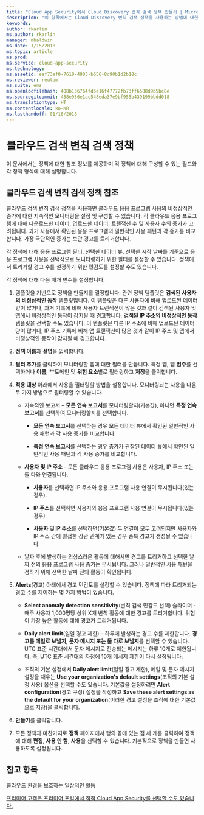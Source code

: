 ```yaml
---
title: "Cloud App Security에서 Cloud Discovery 변칙 검색 정책 만들기 | Microsoft 문서"
description: "이 항목에서는 Cloud Discovery 변칙 검색 정책을 사용하는 방법에 대한 정보를 제공합니다."
keywords: 
author: rkarlin
ms.author: rkarlin
manager: mbaldwin
ms.date: 1/15/2018
ms.topic: article
ms.prod: 
ms.service: cloud-app-security
ms.technology: 
ms.assetid: eaf73af0-7610-4903-b656-8d90b1d2b18c
ms.reviewer: reutam
ms.suite: ems
ms.openlocfilehash: 408b136764fd5e16f47772fb73ff6588d9b5bc8e
ms.sourcegitcommit: 458e936e1ac548eda37e9bf955b439199bbdd018
ms.translationtype: HT
ms.contentlocale: ko-KR
ms.lasthandoff: 01/16/2018
---
```

# <a name="cloud-discovery-anomaly-detection-policy"></a>클라우드 검색 변칙 검색 정책
이 문서에서는 정책에 대한 참조 정보를 제공하며 각 정책에 대해 구성할 수 있는 필드와 각 정책 형식에 대해 설명합니다.  
  
## <a name="cloud-discovery-anomaly-detection-policy-reference"></a>클라우드 검색 변칙 검색 정책 참조  
클라우드 검색 변칙 검색 정책을 사용하면 클라우드 응용 프로그램 사용의 비정상적인 증가에 대한 지속적인 모니터링을 설정 및 구성할 수 있습니다. 각 클라우드 응용 프로그램에 대해 다운로드한 데이터, 업로드한 데이터, 트랜잭션 수 및 사용자 수의 증가가 고려됩니다. 과거 사용에서 확인된 응용 프로그램의 일반적인 사용 패턴과 각 증가를 비교합니다. 가장 극단적인 증가는 보안 경고를 트리거합니다.  
  
각 정책에 대해 응용 프로그램 필터, 선택한 데이터 뷰, 선택한 시작 날짜를 기준으로 응용 프로그램 사용을 선택적으로 모니터링하기 위한 필터를 설정할 수 있습니다. 정책에서 트리거할 경고 수를 설정하기 위한 민감도를 설정할 수도 있습니다.  

각 정책에 대해 다음 매개 변수를 설정합니다.

1. 템플릿을 기반으로 정책을 만들지를 결정합니다. 관련 정책 템플릿은 **검색된 사용자의 비정상적인 동작** 템플릿입니다. 이 템플릿은 다른 사용자에 비해 업로드된 데이터양이 많거나, 과거 기록에 비해 사용자 트랜잭션이 많은 것과 같이 검색된 사용자 및 앱에서 비정상적인 동작이 감지될 때 경고합니다. **검색된 IP 주소의 비정상적인 동작** 템플릿을 선택할 수도 있습니다. 이 템플릿은 다른 IP 주소에 비해 업로드된 데이터양이 많거나, IP 주소 기록에 비해 앱 트랜잭션이 많은 것과 같이 IP 주소 및 앱에서 비정상적인 동작이 감지될 때 경고합니다. 
 
2. **정책 이름**과 **설명**을 입력합니다.  

3. **필터 추가**를 클릭하여 모니터링할 앱에 대한 필터를 만듭니다. 특정 앱, 앱 **범주**를 선택하거나 **이름**, **도메인 및 **위험 요소**별로 필터링하고 **저장**을 클릭합니다.

4. **적용 대상** 아래에서 사용을 필터링할 방법을 설정합니다. 모니터링되는 사용을 다음 두 가지 방법으로 필터링할 수 있습니다.  
  
    -   지속적인 보고서 – **모든 연속 보고서**를 모니터링할지(기본값), 아니면 **특정 연속 보고서**를 선택하여 모니터링할지를 선택합니다.  
  
        -   **모든 연속 보고서**를 선택하는 경우 모든 데이터 뷰에서 확인된 일반적인 사용 패턴과 각 사용 증가를 비교합니다.  
  
        -   **특정 연속 보고서**를 선택하는 경우 증가가 관찰된 데이터 뷰에서 확인된 일반적인 사용 패턴과 각 사용 증가를 비교합니다.  
  
    -   **사용자 및 IP 주소** - 모든 클라우드 응용 프로그램 사용은 사용자, IP 주소 또는 둘 다와 연결됩니다.  
  
        -   **사용자**를 선택하면 IP 주소와 응용 프로그램 사용 연결이 무시됩니다(있는 경우).  
  
        -   **IP 주소**를 선택하면 사용자와 응용 프로그램 사용 연결이 무시됩니다(있는 경우).  
  
        -   **사용자 및 IP 주소**를 선택하면(기본값) 두 연결이 모두 고려되지만 사용자와 IP 주소 간에 밀접한 상관 관계가 있는 경우 중복 경고가 생성될 수 있습니다.
    -   날짜 후에 발생하는 의심스러운 활동에 대해서만 경고를 트리거하고 선택한 날짜 전의 응용 프로그램 사용 증가는 무시됩니다. 그러나 일반적인 사용 패턴을 정하기 위해 선택한 날짜 전의 활동이 확인됩니다.  
  
5. **Alerts**(경고) 아래에서 경고 민감도를 설정할 수 있습니다. 정책에 따라 트리거되는 경고 수를 제어하는 몇 가지 방법이 있습니다.  
  
    -   **Select anomaly detection sensitivity**(변칙 검색 민감도 선택) 슬라이더 - 매주 사용자 1,000명당 상위 X개 변칙 활동에 대한 경고를 트리거합니다. 위험이 가장 높은 활동에 대해 경고가 트리거됩니다.  
  
    -   **Daily alert limit**(일일 경고 제한) – 하루에 발생하는 경고 수를 제한합니다. **경고를 메일로 보낼지**, **문자 메시지 또는 둘 다로 보낼지**를 선택할 수 있습니다. UTC 표준 시간대에서 문자 메시지로 전송되는 메시지는 하루 10개로 제한됩니다. 즉, UTC 표준 시간대의 자정에 10개 메시지 제한이 다시 설정됩니다.

    - 조직의 기본 설정에서 **Daily alert limit**(일일 경고 제한), 메일 및 문자 메시지 설정을 채우는 **Use your organization's default settings**(조직의 기본 설정 사용) 옵션을 선택할 수도 있습니다. 기본값을 설정하려면 **Alert configuration**(경고 구성) 설정을 작성하고 **Save these alert settings as the default for your organization**(이러한 경고 설정을 조직에 대한 기본값으로 저장)을 클릭합니다.

6. **만들기**를 클릭합니다.

7. 모든 정책과 마찬가지로 **정책** 페이지에서 행의 끝에 있는 점 세 개를 클릭하여 정책에 대해 **편집**, **사용 안 함**, **사용**을 선택할 수 있습니다. 기본적으로 정책을 만들면 사용하도록 설정됩니다.

## <a name="see-also"></a>참고 항목  
[클라우드 환경을 보호하는 일상적인 활동](daily-activities-to-protect-your-cloud-environment.md)   

[프리미어 고객은 프리미어 포털에서 직접 Cloud App Security를 선택할 수도 있습니다.](https://premier.microsoft.com/)  
  
  